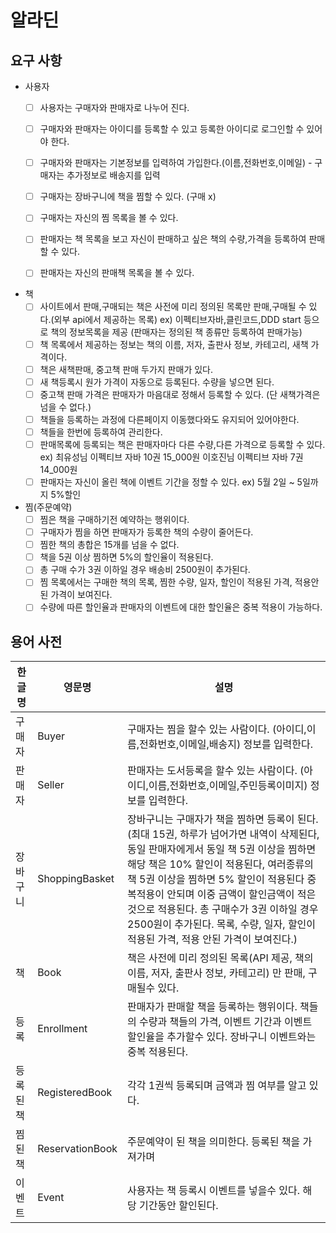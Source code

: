 # 알라딘

## 요구 사항

- 사용자
    - [ ]  사용자는 구매자와 판매자로 나누어 진다.
    - [ ]  구매자와 판매자는 아이디를 등록할 수 있고 등록한 아이디로 로그인할 수 있어야 한다.
    - [ ] 구매자와 판매자는 기본정보를 입력하여 가입한다.(이름,전화번호,이메일) 
            - 구매자는 추가정보로 배송지를 입력
    - [ ]  구매자는 장바구니에 책을 찜할 수 있다. (구매 x)
    - [ ]  구매자는 자신의 찜 목록을 볼 수 있다.
    - [ ]  판매자는 책 목록을 보고 자신이 판매하고 싶은 책의 수량,가격을 등록하여 판매할 수 있다.
    - [ ]  판매자는 자신의 판매책 목록을 볼 수 있다.
 


- 책
    - [ ] 사이트에서 판매,구매되는 책은 사전에 미리 정의된 목록만 판매,구매될 수 있다.(외부 api에서 제공하는 목록)
           ex) 이펙티브자바,클린코드,DDD start 등으로 책의 정보목록을 제공 (판매자는 정의된 책 종류만 등록하여 판매가능)    
    - [ ] 책 목록에서 제공하는 정보는 책의 이름, 저자, 출판사 정보, 카테고리, 새책 가격이다.
    - [ ] 책은 새책판매, 중고책 판매 두가지 판매가 있다.
    - [ ] 새 책등록시 원가 가격이 자동으로 등록된다. 수량을 넣으면 된다.
    - [ ] 중고책 판매 가격은 판매자가 마음대로 정해서 등록할 수 있다. (단 새책가격은 넘을 수 없다.)
    - [ ] 책들을 등록하는 과정에 다른페이지 이동했다와도 유지되어 있어야한다.
    - [ ] 책들을 한번에 등록하여 관리한다.
    - [ ] 판매목록에 등록되는 책은 판매자마다 다른 수량,다른 가격으로 등록할 수 있다.
            ex) 최유성님 이펙티브 자바 10권 15_000원
                  이호진님 이펙티브 자바 7권  14_000원
    - [ ] 판매자는 자신이 올린 책에 이벤트 기간을 정할 수 있다.
            ex) 5월 2일 ~ 5일까지 5%할인

- 찜(주문예약)
    - [ ]  찜은 책을 구매하기전 예약하는 행위이다.
    - [ ]  구매자가 찜을 하면 판매자가 등록한 책의 수량이 줄어든다.
    - [ ]  찜한 책의 총합은 15개를 넘을 수 없다.
    - [ ]  책을 5권 이상 찜하면 5%의 할인율이 적용된다.
    - [ ]  총 구매 수가 3권 이하일 경우 배송비 2500원이 추가된다.
    - [ ]  찜 목록에서는 구매한 책의 목록, 찜한 수량, 일자, 할인이 적용된 가격, 적용안된 가격이 보여진다. 
    - [ ]  수량에 따른 할인율과 판매자의 이벤트에 대한 할인율은 중복 적용이 가능하다. 
      
## 용어 사전
| 한글명 | 영문명 | 설명  |
| --- | --- | --- |
| 구매자 | Buyer | 구매자는 찜을 할수 있는 사람이다. (아이디,이름,전화번호,이메일,배송지) 정보를 입력한다.  |
| 판매자 | Seller | 판매자는 도서등록을 할수 있는 사람이다. (아이디,이름,전화번호,이메일,주민등록이미지) 정보를 입력한다.  |
| 장바구니 | ShoppingBasket | 장바구니는 구매자가 책을 찜하면 등록이 된다. (최대 15권, 하루가 넘어가면 내역이 삭제된다, 동일 판매자에게서 동일 책 5권 이상을 찜하면 해당 책은 10% 할인이 적용된다, 여러종류의 책 5권 이상을 찜하면 5% 할인이 적용된다 중복적용이 안되며 이중 금액이 할인금액이 적은것으로 적용된다. 총 구매수가 3권 이하일 경우 2500원이 추가된다. 목록, 수량, 일자, 할인이 적용된 가격, 적용 안된 가격이 보여진다.) |
| 책 | Book | 책은 사전에 미리 정의된 목록(API 제공, 책의 이름, 저자, 출판사 정보, 카테고리) 만 판매, 구매될수 있다.|
| 등록 | Enrollment | 판매자가 판매할 책을 등록하는 행위이다. 책들의 수량과 책들의 가격, 이벤트 기간과 이벤트 할인율을 추가할수 있다. 장바구니 이벤트와는 중복 적용된다.|
| 등록된책 | RegisteredBook | 각각 1권씩 등록되며 금액과 찜 여부를 알고 있다.|
| 찜된책 | ReservationBook | 주문예약이 된 책을 의미한다. 등록된 책을 가져가며 |
| 이벤트 | Event           | 사용자는 책 등록시 이벤트를 넣을수 있다. 해당 기간동안 할인된다. 